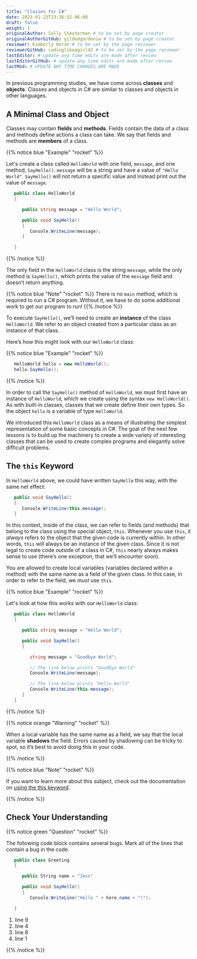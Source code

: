 ```yaml
---
title: "Classes for C#"
date: 2023-01-23T13:36:52-06:00
draft: false
weight: 1
originalAuthor: Sally Steuterman # to be set by page creator
originalAuthorGitHub: gildedgardenia # to be set by page creator
reviewer: Kimberly Horan # to be set by the page reviewer
reviewerGitHub: codinglikeagirl42 # to be set by the page reviewer
lastEditor: # update any time edits are made after review
lastEditorGitHub: # update any time edits are made after review
lastMod: # UPDATE ANY TIME CHANGES ARE MADE
---
```


In previous programming studies, we have come across **classes** and
**objects**. Classes and objects in C# are similar to classes and objects in
other languages.

## A Minimal Class and Object

Classes may contain **fields** and **methods**. Fields contain the data of a
class and methods define actions a class can take. We say that fields and
methods are **members** of a class.

{{% notice blue "Example" "rocket" %}}

   Let's create a class called `HelloWorld` with one field, `message`, and one method, `SayHello()`.
   `message` will be a string and have a value of `"Hello World"`.
   `SayHello()` will not return a specific value and instead print out the value of `message`.

   ```csharp {linenos=table}
      public class HelloWorld 
      {

         public string message = "Hello World";

         public void SayHello() 
         {
            Console.WriteLine(message);
         }

      }
   ```

{{% /notice %}}

The only field in the `HelloWorld` class is the string `message`, while the
only method is `SayHello()`, which prints the value of the `message` field
and doesn’t return anything.

{{% notice blue "Note" "rocket" %}}
   There is no `main` method, which is required to run a C# program.
   Without it, we have to do some additional work to get our program to run!
{{% /notice %}}

To execute `SayHello()`, we’ll need to create an **instance** of the
class `HelloWorld`. We refer to an object created from a particular class as
an instance of that class.

Here’s how this might look with our `HelloWorld` class:

{{% notice blue "Example" "rocket" %}}

   ```csharp {linenos=table}
      HelloWorld hello = new HelloWorld();
      hello.SayHello();
   ```

{{% /notice %}}

In order to call the `SayHello()` method of `HelloWorld`, we must
first have an instance of `HelloWorld`, which we create using the
syntax `new HelloWorld()`. As with built-in classes, classes that we
create define their own types. So the object `hello` is a variable of
type `HelloWorld`.

We introduced this `HelloWorld` class as a means of illustrating the simplest
representation of some basic concepts in C#. The goal of the next few
lessons is to build up the machinery to create a wide variety of
interesting classes that can be used to create complex programs and
elegantly solve difficult problems.

## The `this` Keyword

In `HelloWorld` above, we could have written `SayHello` this way,
with the same net effect:

```csharp {linenos=table, linenostart=6}
   public void SayHello() 
   {
      Console.WriteLine(this.message);
   }
```

In this context, inside of the class, we can refer to fields (and
methods) that belong to the class using the special object, `this`.
Whenever you use `this`, it *always* refers to the object that the
given code is currently within. In other words, `this` will always be
an instance of the given class. Since it is not legal to create code
outside of a class in C#, `this` nearly always makes sense to use
(there’s one exception, that we’ll encounter soon).

You are allowed to create local variables (variables declared
within a method) with the same name as a field of the given class. In
this case, in order to refer to the field, we *must* use `this`.

{{% notice blue "Example" "rocket" %}}

   Let's look at how this works with our ``HelloWorld`` class:

   ```csharp {linenos=table}
      public class HelloWorld 
      {

         public string message = "Hello World";

         public void SayHello() 
         {

            string message = "Goodbye World";

            // The line below prints "Goodbye World"
            Console.WriteLine(message);

            // The line below prints "Hello World"
            Console.WriteLine(this.message);
         }
      }
   ```

{{% /notice %}}

{{% notice orange "Warning" "rocket" %}}

   When a local variable has the same name as a field, we say that the
   local variable **shadows** the field. Errors caused by shadowing can be
   tricky to spot, so it’s best to avoid doing this in your code.

{{% /notice %}}

{{% notice blue "Note" "rocket" %}}

   If you want to learn more about this subject, check out the documentation on [using the this keyword]( https://docs.microsoft.com/en-us/dotnet/csharp/language-reference/keywords/this).

{{% /notice %}}

## Check Your Understanding

{{% notice green "Question" "rocket" %}}

   The following code block contains several bugs. Mark all of the lines that contain a bug in the code.

   ```csharp {linenos=table}
      public class Greeting 
      {

         public String name = "Jess"

         public void SayHello() 
         {
            Console.WriteLine("Hello " + here.name + "!");

      }
   ```

   1. line 9
   1. line 4
   1. line 8
   1. line 1

{{% /notice %}}
<!-- lines 4, 8 and 9 all have bugs. -->